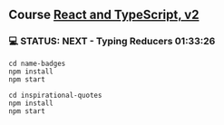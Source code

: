 ## Course [React and TypeScript, v2](https://frontendmasters.com/courses/react-typescript-v2/react-component-with-typescript/)

### 💻 STATUS: NEXT - Typing Reducers 01:33:26

```
cd name-badges
npm install
npm start
```

```
cd inspirational-quotes
npm install
npm start
```
